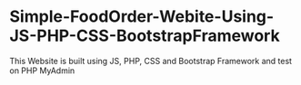 # Simple-FoodOrder-Webite-Using-JS-PHP-CSS-BootstrapFramework
This Website is built using JS, PHP, CSS and Bootstrap Framework and test on PHP MyAdmin
